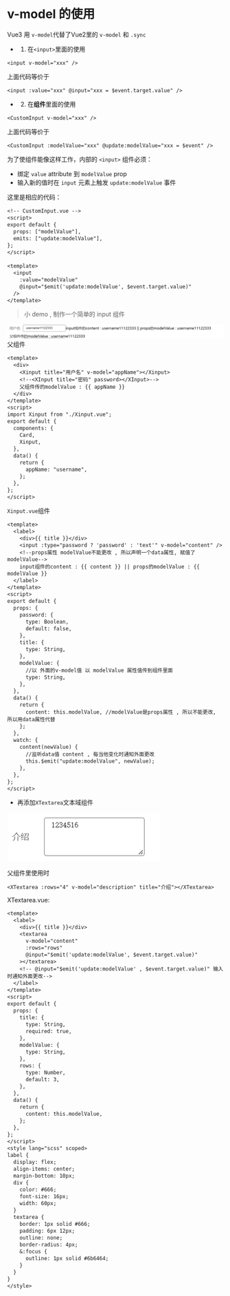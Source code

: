 # v-model 的使用
Vue3 用 `v-model`代替了Vue2里的 `v-model` 和 `.sync`
- 1. 在`<input>`里面的使用

```vue
<input v-model="xxx" />
```

上面代码等价于

```vue
<input :value="xxx" @input="xxx = $event.target.value" />
```

- 2.  在**组件**里面的使用

```vue
<CustomInput v-model="xxx" />
```

上面代码等价于

```vue
<CustomInput :modelValue="xxx" @update:modelValue="xxx = $event" />
```

为了使组件能像这样工作，内部的 `<input>` 组件必须：

- 绑定 `value` attribute 到 `modelValue` prop
- 输入新的值时在 `input` 元素上触发 `update:modelValue` 事件

这里是相应的代码：

```vue
<!-- CustomInput.vue -->
<script>
export default {
  props: ["modelValue"],
  emits: ["update:modelValue"],
};
</script>

<template>
  <input
    :value="modelValue"
    @input="$emit('update:modelValue', $event.target.value)"
  />
</template>
```

> 小 demo , 制作一个简单的 input 组件

![图片](../.vuepress/public/images/v-model1.png)
父组件

```vue
<template>
  <div>
    <Xinput title="用户名" v-model="appName"></Xinput>
    <!--<XInput title="密码" password></XInput>-->
    父组件传的modelValue : {{ appName }}
  </div>
</template>
<script>
import Xinput from "./Xinput.vue";
export default {
  components: {
    Card,
    Xinput,
  },
  data() {
    return {
      appName: "username",
    };
  },
};
</script>
```

`Xinput.vue`组件

```vue
<template>
  <label>
    <div>{{ title }}</div>
    <input :type="password ? 'password' : 'text'" v-model="content" />
    <!--props属性 modelValue不能更改 , 所以声明一个data属性, 赋值了modelValue-->
    input组件的content : {{ content }} || props的modelValue : {{ modelValue }}
  </label>
</template>
<script>
export default {
  props: {
    password: {
      type: Boolean,
      default: false,
    },
    title: {
      type: String,
    },
    modelValue: {
      //以 外面的v-model值 以 modelValue 属性值传到组件里面
      type: String,
    },
  },
  data() {
    return {
      content: this.modelValue, //modelValue是props属性 , 所以不能更改, 所以用data属性代替
    };
  },
  watch: {
    content(newValue) {
      //监听data值 content , 每当他变化时通知外面更改
      this.$emit("update:modelValue", newValue);
    },
  },
};
</script>
```

- 再添加`XTextarea`文本域组件

![图片](../.vuepress/public/images/v-model2.png)

父组件里使用时

```vue
<XTextarea :rows="4" v-model="description" title="介绍"></XTextarea>
```

XTextarea.vue:

```vue
<template>
  <label>
    <div>{{ title }}</div>
    <textarea
      v-model="content"
      :rows="rows"
      @input="$emit('update:modelValue', $event.target.value)"
    ></textarea>
    <!-- @input="$emit('update:modelValue' , $event.target.value)" 输入时通知外面更改-->
  </label>
</template>
<script>
export default {
  props: {
    title: {
      type: String,
      required: true,
    },
    modelValue: {
      type: String,
    },
    rows: {
      type: Number,
      default: 3,
    },
  },
  data() {
    return {
      content: this.modelValue,
    };
  },
};
</script>
<style lang="scss" scoped>
label {
  display: flex;
  align-items: center;
  margin-bottom: 10px;
  div {
    color: #666;
    font-size: 16px;
    width: 60px;
  }
  textarea {
    border: 1px solid #666;
    padding: 6px 12px;
    outline: none;
    border-radius: 4px;
    &:focus {
      outline: 1px solid #6b6464;
    }
  }
}
</style>
```
